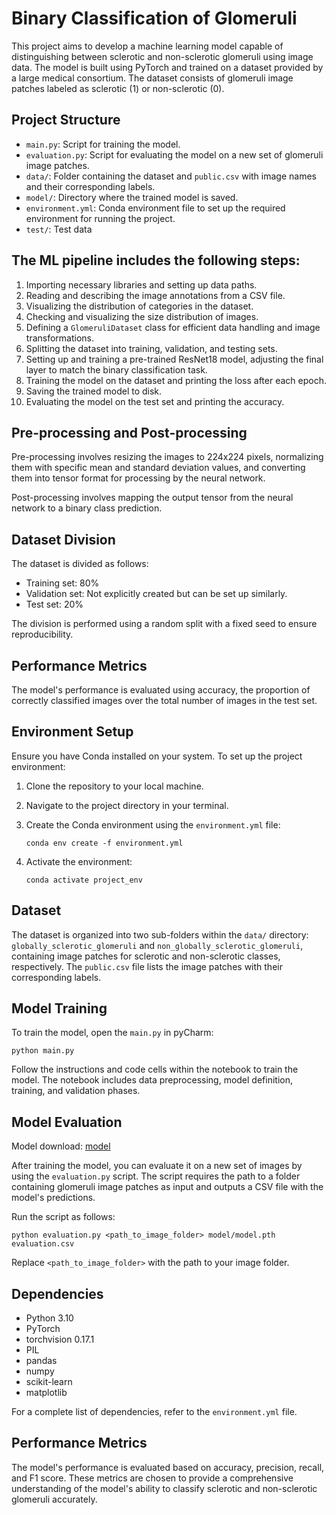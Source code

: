 # Binary Classification of Glomeruli

This project aims to develop a machine learning model capable of distinguishing between sclerotic and non-sclerotic glomeruli using image data. The model is built using PyTorch and trained on a dataset provided by a large medical consortium. The dataset consists of glomeruli image patches labeled as sclerotic (1) or non-sclerotic (0).

## Project Structure

- `main.py`: Script for training the model.
- `evaluation.py`: Script for evaluating the model on a new set of glomeruli image patches.
- `data/`: Folder containing the dataset and `public.csv` with image names and their corresponding labels.
- `model/`: Directory where the trained model is saved.
- `environment.yml`: Conda environment file to set up the required environment for running the project.
- `test/`: Test data 

## The ML pipeline includes the following steps:

1. Importing necessary libraries and setting up data paths.
2. Reading and describing the image annotations from a CSV file.
3. Visualizing the distribution of categories in the dataset.
4. Checking and visualizing the size distribution of images.
5. Defining a `GlomeruliDataset` class for efficient data handling and image transformations.
6. Splitting the dataset into training, validation, and testing sets.
7. Setting up and training a pre-trained ResNet18 model, adjusting the final layer to match the binary classification task.
8. Training the model on the dataset and printing the loss after each epoch.
9. Saving the trained model to disk.
10. Evaluating the model on the test set and printing the accuracy.

## Pre-processing and Post-processing

Pre-processing involves resizing the images to 224x224 pixels, normalizing them with specific mean and standard deviation values, and converting them into tensor format for processing by the neural network.

Post-processing involves mapping the output tensor from the neural network to a binary class prediction.

## Dataset Division

The dataset is divided as follows:
- Training set: 80%
- Validation set: Not explicitly created but can be set up similarly.
- Test set: 20%

The division is performed using a random split with a fixed seed to ensure reproducibility.

## Performance Metrics

The model's performance is evaluated using accuracy, the proportion of correctly classified images over the total number of images in the test set.

## Environment Setup

Ensure you have Conda installed on your system. To set up the project environment:

1. Clone the repository to your local machine.
2. Navigate to the project directory in your terminal.
3. Create the Conda environment using the `environment.yml` file:

   ```
   conda env create -f environment.yml
   ```

4. Activate the environment:

   ```
   conda activate project_env
   ```

## Dataset

The dataset is organized into two sub-folders within the `data/` directory: `globally_sclerotic_glomeruli` and `non_globally_sclerotic_glomeruli`, containing image patches for sclerotic and non-sclerotic classes, respectively. The `public.csv` file lists the image patches with their corresponding labels.

## Model Training

To train the model, open the `main.py` in pyCharm:

```
python main.py
```

Follow the instructions and code cells within the notebook to train the model. The notebook includes data preprocessing, model definition, training, and validation phases.

## Model Evaluation
Model download: [model](https://www.dropbox.com/scl/fo/ip7pxm8zgm4t23qes0e15/h?rlkey=23u1hed6lla5kbzcuc2e9muna&dl=0)

After training the model, you can evaluate it on a new set of images by using the `evaluation.py` script. The script requires the path to a folder containing glomeruli image patches as input and outputs a CSV file with the model's predictions.

Run the script as follows:

```
python evaluation.py <path_to_image_folder> model/model.pth evaluation.csv
```

Replace `<path_to_image_folder>` with the path to your image folder.

## Dependencies

- Python 3.10
- PyTorch
- torchvision 0.17.1
- PIL
- pandas
- numpy
- scikit-learn
- matplotlib

For a complete list of dependencies, refer to the `environment.yml` file.

## Performance Metrics

The model's performance is evaluated based on accuracy, precision, recall, and F1 score. These metrics are chosen to provide a comprehensive understanding of the model's ability to classify sclerotic and non-sclerotic glomeruli accurately.
